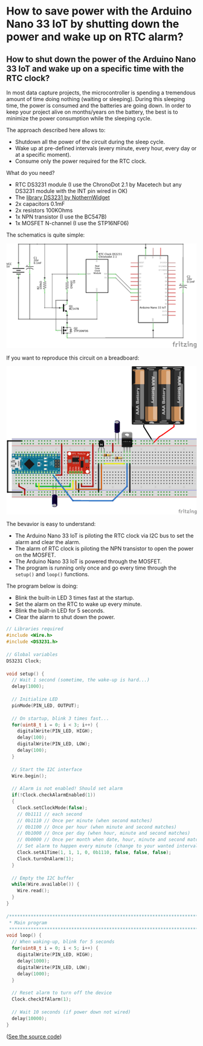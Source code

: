 # How to save power with the Arduino Nano 33 IoT by shutting down the power and wake up on RTC alarm?

## How to shut down the power of the Arduino Nano 33 IoT and wake up on a specific time with the RTC clock?

In most data capture projects, the microcontroller is spending a tremendous amount of time doing nothing (waiting or sleeping). During this sleeping time, the power is consumed and the batteries are going down. In order to keep your project alive on months/years on the battery, the best is to minimize the power consumption while the sleeping cycle.

The approach described here allows to:

- Shutdown all the power of the circuit during the sleep cycle.
- Wake up at pre-defined intervals (every minute, every hour, every day or at a specific moment).
- Consume only the power required for the RTC clock.

What do you need?

- RTC DS3231 module (I use the ChronoDot 2.1 by Macetech but any DS3231 module with the INT pin wired in OK)
- The [library DS3231 by NothernWidget](https://github.com/NorthernWidget/DS3231)
- 2x capacitors 0.1mF
- 2x resistors 100KOhms
- 1x NPN transistor (I use the BC547B)
- 1x MOSFET N-channel (I use the STP16NF06)

The schematics is quite simple:

![Wake on RTC alarm schematics](images/WakeOnTime_schem.png)

If you want to reproduce this circuit on a breadboard:

![Wake on RTC alarm schematics](images/WakeOnTime_bb.png)

The bevavior is easy to understand:

- The Arduino Nano 33 IoT is piloting the RTC clock via I2C bus to set the alarm and clear the alarm.
- The alarm of RTC clock is piloting the NPN transistor to open the power on the MOSFET.
- The Arduino Nano 33 IoT is powered through the MOSFET.
- The program is running only once and go every time through the `setup()` and `loop()` functions.

The program below is doing:

- Blink the built-in LED 3 times fast at the startup.
- Set the alarm on the RTC to wake up every minute.
- Blink the built-in LED for 5 seconds.
- Clear the alarm to shut down the power.

```c++
// Libraries required
#include <Wire.h>
#include <DS3231.h>

// Global variables
DS3231 Clock;

void setup() {
  // Wait 1 second (sometime, the wake-up is hard...)
  delay(1000);
  
  // Initialize LED
  pinMode(PIN_LED, OUTPUT);

  // On startup, blink 3 times fast...
  for(uint8_t i = 0; i < 3; i++) {
    digitalWrite(PIN_LED, HIGH);
    delay(100);
    digitalWrite(PIN_LED, LOW);
    delay(100);
  }

  // Start the I2C interface
  Wire.begin();

  // Alarm is not enabled! Should set alarm
  if(!Clock.checkAlarmEnabled(1))
  {
    Clock.setClockMode(false);
    // 0b1111 // each second
    // 0b1110 // Once per minute (when second matches)
    // 0b1100 // Once per hour (when minute and second matches)
    // 0b1000 // Once per day (when hour, minute and second matches)
    // 0b0000 // Once per month when date, hour, minute and second matches. Once per week if day of the week and A1Dy=true
    // Set alarm to happen every minute (change to your wanted interval)
    Clock.setA1Time(1, 1, 1, 0, 0b1110, false, false, false);
    Clock.turnOnAlarm(1);
  }

  // Empty the I2C buffer
  while(Wire.available()) {
    Wire.read();
  }
}

/****************************************************************************************
 * Main program
 ***************************************************************************************/
void loop() {
  // When waking-up, blink for 5 seconds
  for(uint8_t i = 0; i < 5; i++) {
    digitalWrite(PIN_LED, HIGH);
    delay(1000);
    digitalWrite(PIN_LED, LOW);
    delay(1000);
  }
  
  // Reset alarm to turn off the device
  Clock.checkIfAlarm(1);

  // Wait 10 seconds (if power down not wired)
  delay(10000);
}
```

([See the source code](https://github.com/ostaquet/arduino-nano-33-iot-ultimate-guide/blob/master/src/PowerOnTimer/PowerOnTimer.ino))